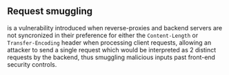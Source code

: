 ## Request smuggling
is a vulnerability introduced when reverse-proxies and backend servers are not syncronized in their preference for either the ```Content-Length```
or ```Transfer-Encoding``` header when processing client requests, allowing an attacker to send a single request which would be interpreted as 2 distinct
requests by the backend, thus smuggling malicious inputs past front-end security controls.
